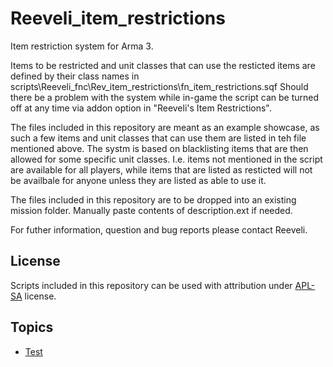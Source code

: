 # Reeveli_item_restrictions
Item restriction system for Arma 3.

Items to be restricted and unit classes that can use the resticted items are defined by their class names in scripts\Reeveli_fnc\Rev_item_restrictions\fn_item_restrictions.sqf
Should there be a problem with the system while in-game the script can be turned off at any time via addon option in "Reeveli's Item Restrictions".

The files included in this repository are meant as an example showcase, as such a few items and unit classes that can use them are listed in teh file mentioned above. The systm is based on blacklisting items that are then allowed for some specific unit classes. I.e. items not mentioned in the script are available for all players, while items that are listed as resticted will not be availbale for anyone unless they are listed as able to use it.

The files included in this repository are to be dropped into an existing mission folder. Manually paste contents of description.ext if needed.

For futher information, question and bug reports please contact Reeveli.


## License
Scripts included in this repository can be used with attribution under [APL-SA](https://www.bohemia.net/community/licenses/arma-public-license-share-alike) license.



## Topics

* [Test](./test.md)
